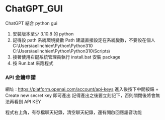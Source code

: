 # ChatGPT_GUI
ChatGPT 結合 python gui
1. 安裝版本至少 3.10.8 的 python 
2. 記得設 path 系統環境變數 Path 建議直接設定在系統變數，不要設在個人
   C:\Users\aellnchien\Python\Python310\
   C:\Users\aellnchien\Python\Python310\Scripts\
4. 接著使用右鍵系統管理員執行 install.bat 安裝 package
5. 按 Run.bat 來跑程式

### API 金鑰申請
網址 : https://platform.openai.com/account/api-keys
進入後按下中間按鈕 + Create new secret key 即可產出
記得產出之後要立刻記下，否則關閉後將會無法再看到 API KEY

程式右上角，有存檔聊天紀錄，清空聊天紀錄，還有開啟回應語音功能
